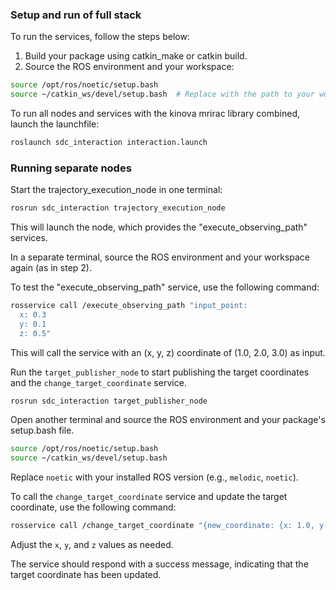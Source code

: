### Setup and run of full stack

To run the services, follow the steps below:

1. Build your package using catkin_make or catkin build.
2. Source the ROS environment and your workspace:

```sh
source /opt/ros/noetic/setup.bash
source ~/catkin_ws/devel/setup.bash  # Replace with the path to your workspace if different
```

To run all nodes and services with the kinova mrirac library combined, launch the launchfile:

```sh
roslaunch sdc_interaction interaction.launch 
```

### Running separate nodes

Start the trajectory_execution_node in one terminal:

```sh
rosrun sdc_interaction trajectory_execution_node
```

This will launch the node, which provides the "execute_observing_path" services.

In a separate terminal, source the ROS environment and your workspace again (as in step 2).

To test the "execute_observing_path" service, use the following command:

```sh
rosservice call /execute_observing_path "input_point:
  x: 0.3
  y: 0.1
  z: 0.5"
```

This will call the service with an (x, y, z) coordinate of (1.0, 2.0, 3.0) as input.


Run the `target_publisher_node` to start publishing the target coordinates and the `change_target_coordinate` service.
   
```sh
rosrun sdc_interaction target_publisher_node
```

Open another terminal and source the ROS environment and your package's setup.bash file.
   
```sh
source /opt/ros/noetic/setup.bash
source ~/catkin_ws/devel/setup.bash
```

Replace `noetic` with your installed ROS version (e.g., `melodic`, `noetic`).

To call the `change_target_coordinate` service and update the target coordinate, use the following command:
   
```sh
rosservice call /change_target_coordinate "{new_coordinate: {x: 1.0, y: 2.0, z: 3.0}}"
```

Adjust the `x`, `y`, and `z` values as needed.

  The service should respond with a success message, indicating that the target coordinate has been updated.
